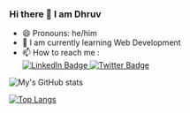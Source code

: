 ### Hi there 👋 I am Dhruv

<!--
**therealdhruv/therealdhruv** is a ✨ _special_ ✨ repository because its `README.md` (this file) appears on your GitHub profile. -->

<!-- Here are some ideas to get you started:

- 🔭 I’m currently working on o'town
- 🌱 I’m currently learning android dev
- 🤔 I’m looking for help with kotlin -->
- 😄 Pronouns: he/him
- 🚀 I am currently learning Web Development 
- 📫 How to reach me : <br>
    <div>
         <a href="https://www.linkedin.com/in/therealdhruv/">
          <img src="https://img.shields.io/badge/LinkedIn-blue?style=for-the-badge&logo=linkedin&logoColor=white" alt="LinkedIn Badge"/>
        </a>
        <a href="https://twitter.com/thereal_dhruv">
          <img src="https://img.shields.io/badge/Twitter-blue?style=for-the-badge&logo=twitter&logoColor=white" alt="Twitter Badge"/>
        </a>
   </div>
<!-- - 
- 👯 I’m looking to collaborate on ...
- 💬 Ask me about ... -->
<!--
- ⚡ Fun fact: ...
-->


    
![My's GitHub stats](https://github-readme-stats.vercel.app/api?username=therealdhruv&show_icons=true&theme=tokyonight)

[![Top Langs](https://github-readme-stats.vercel.app/api/top-langs/?username=therealdhruv&layout=compact)](https://github.com/anuraghazra/github-readme-stats)
    
  

